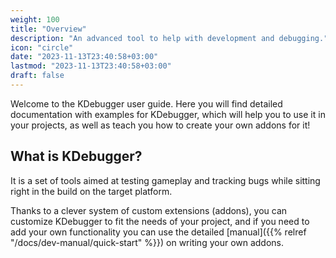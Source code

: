 ```yaml
---
weight: 100
title: "Overview"
description: "An advanced tool to help with development and debugging."
icon: "circle"
date: "2023-11-13T23:40:58+03:00"
lastmod: "2023-11-13T23:40:58+03:00"
draft: false
---
```


Welcome to the KDebugger user guide. Here you will find detailed documentation with examples for KDebugger, which will help you to use it in your projects, as well as teach you how to create your own addons for it!

## What is KDebugger?

It is a set of tools aimed at testing gameplay and tracking bugs while sitting right in the build on the target platform.

Thanks to a clever system of custom extensions (addons), you can customize KDebugger to fit the needs of your project, and if you need to add your own functionality you can use the detailed [manual]({{% relref "/docs/dev-manual/quick-start" %}}) on writing your own addons.
